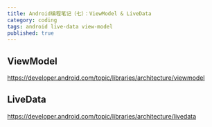 ```yaml
---
title: Android编程笔记（七）：ViewModel & LiveData
category: coding
tags: android live-data view-model
published: true
---
```

## ViewModel

https://developer.android.com/topic/libraries/architecture/viewmodel

## LiveData

https://developer.android.com/topic/libraries/architecture/livedata